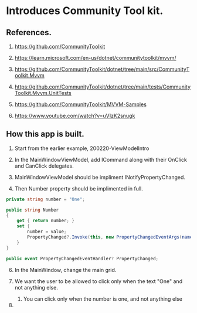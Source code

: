 # Introduces Community Tool kit.

## References.
1. https://github.com/CommunityToolkit

2. https://learn.microsoft.com/en-us/dotnet/communitytoolkit/mvvm/

3. https://github.com/CommunityToolkit/dotnet/tree/main/src/CommunityToolkit.Mvvm

4. https://github.com/CommunityToolkit/dotnet/tree/main/tests/CommunityToolkit.Mvvm.UnitTests

5. https://github.com/CommunityToolkit/MVVM-Samples

6. https://www.youtube.com/watch?v=uVIzK2snugk

## How this app is built.
1. Start from the earlier example, 200220-ViewModelIntro

2. In the MainWindowViewModel, add ICommand along with their OnClick and CanClick delegates.

3. MainWindowViewModel should be impliment INotifyPropertyChanged.

4. Then Number property should be implimented in full.

```cs
private string number = "One";

public string Number
{
    get { return number; }
    set { 
        number = value; 
        PropertyChanged?.Invoke(this, new PropertyChangedEventArgs(nameof(number)));
    }
}

public event PropertyChangedEventHandler? PropertyChanged;

``` 

6. In the MainWindow, change the main grid.

7. We want the user to be allowed to click only when the text "One" and not anything else.
   1. You can click only when the number is one, and not anything else

8. 
